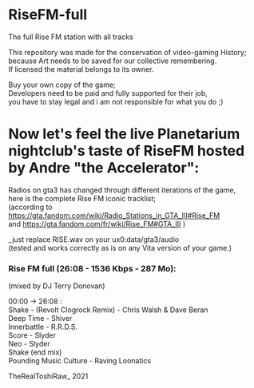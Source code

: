 # RiseFM-full  
The full Rise FM station with all tracks  

This repository was made for the conservation of video-gaming History;  
because Art needs to be saved for our collective remembering.  
If licensed the material belongs to its owner.  

Buy your own copy of the game;  
Developers need to be paid and fully supported for their job,  
you have to stay legal and i am not responsible for what you do  ;)  


# Now let's feel the live Planetarium nightclub's taste of RiseFM hosted by Andre "the Accelerator":  

Radios on gta3 has changed through different iterations of the game,  
here is the complete Rise FM iconic tracklist;  
(according to https://gta.fandom.com/wiki/Radio_Stations_in_GTA_III#Rise_FM  
and https://gta.fandom.com/fr/wiki/Rise_FM#GTA_III )  

_just replace RISE.wav on your ux0:data/gta3/audio  
(tested and works correctly as is on any Vita version of your game.)  


### Rise FM full (26:08 - 1536 Kbps - 287 Mo):  
(mixed by DJ Terry Donovan)  

00:00 -> 26:08 :  
Shake - (Revolt Clogrock Remix) - Chris Walsh & Dave Beran  
Deep Time - Shiver  
Innerbattle - R.R.D.S.  
Score - Slyder  
Neo - Slyder  
Shake (end mix)  
Pounding Music Culture - Raving Loonatics  


TheRealToshiRaw_ 2021  
